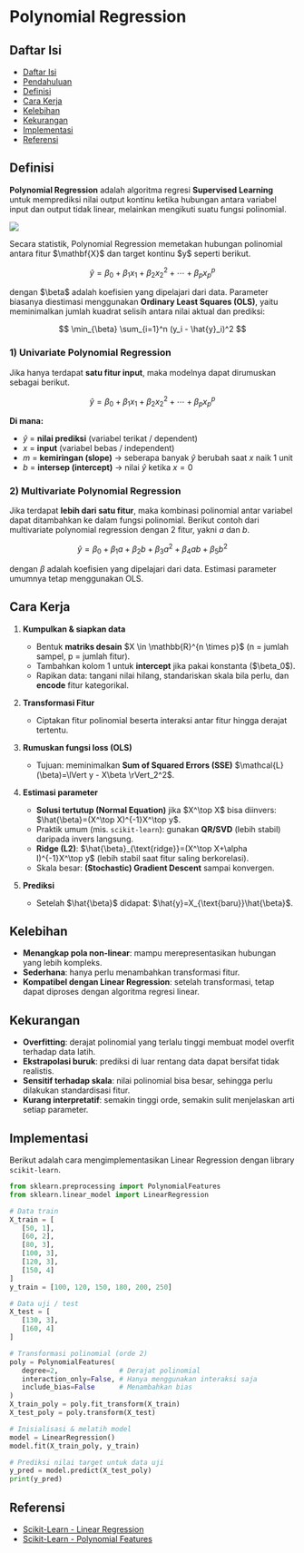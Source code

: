# Polynomial Regression

## Daftar Isi

- [Daftar Isi](#daftar-isi)
- [Pendahuluan](#pendahuluan)
- [Definisi](#definisi)
- [Cara Kerja](#cara-kerja)
- [Kelebihan](#kelebihan)
- [Kekurangan](#kekurangan)
- [Implementasi](#implementasi)
- [Referensi](#referensi)

## Definisi

**Polynomial Regression** adalah algoritma regresi **Supervised Learning** untuk memprediksi nilai output kontinu ketika hubungan antara variabel input dan output tidak linear, melainkan mengikuti suatu fungsi polinomial.

<img src="https://indiansuccessstories.com/wp-content/uploads/2024/04/polynomial-regression.jpg" />

Secara statistik, Polynomial Regression memetakan hubungan polinomial antara fitur \$\mathbf{X}\$ dan target kontinu \$y\$ seperti berikut.

$$
\hat{y} = \beta_0 + \beta_1 x_1 + \beta_2 x_2 ^ 2 + \cdots + \beta_p x_p ^ p
$$

dengan \$\beta\$ adalah koefisien yang dipelajari dari data. Parameter biasanya diestimasi menggunakan **Ordinary Least Squares (OLS)**, yaitu meminimalkan jumlah kuadrat selisih antara nilai aktual dan prediksi:

$$
\min_{\beta} \sum_{i=1}^n (y_i - \hat{y}_i)^2
$$

### 1) Univariate Polynomial Regression

Jika hanya terdapat **satu fitur input**, maka modelnya dapat dirumuskan sebagai berikut.

$$
\hat{y} = \beta_0 + \beta_1 x_1 + \beta_2 x_2 ^ 2 + \cdots + \beta_p x_p ^ p 
$$

**Di mana:**

* $\hat{y}$ = **nilai prediksi** (variabel terikat / dependent)
* $x$ = **input** (variabel bebas / independent)
* $m$ = **kemiringan (slope)** → seberapa banyak $\hat{y}$ berubah saat $x$ naik 1 unit
* $b$ = **intersep (intercept)** → nilai $\hat{y}$ ketika $x = 0$

### 2) Multivariate Polynomial Regression

Jika terdapat **lebih dari satu fitur**, maka kombinasi polinomial antar variabel dapat ditambahkan ke dalam fungsi polinomial. Berikut contoh dari multivariate polynomial regression dengan 2 fitur, yakni $a$ dan $b$.

$$
\hat{y} = \beta_0 + \beta_1 a + \beta_2 b + \beta_3 a ^ 2 + \beta_4 a b + \beta_5 b ^ 2
$$

dengan $\beta$ adalah koefisien yang dipelajari dari data. Estimasi parameter umumnya tetap menggunakan OLS.

## Cara Kerja

1. **Kumpulkan & siapkan data**

   * Bentuk **matriks desain** \$X \in \mathbb{R}^{n \times p}\$ (n = jumlah sampel, p = jumlah fitur).
   * Tambahkan kolom 1 untuk **intercept** jika pakai konstanta (\$\beta\_0\$).
   * Rapikan data: tangani nilai hilang, standariskan skala bila perlu, dan **encode** fitur kategorikal.

2. **Transformasi Fitur**

   * Ciptakan fitur polinomial beserta interaksi antar fitur hingga derajat tertentu.

3. **Rumuskan fungsi loss (OLS)**

   * Tujuan: meminimalkan **Sum of Squared Errors (SSE)**
     \$\mathcal{L}(\beta)=\lVert y - X\beta \rVert\_2^2\$.

4. **Estimasi parameter**

   * **Solusi tertutup (Normal Equation)** jika \$X^\top X\$ bisa diinvers:
     \$\hat{\beta}=(X^\top X)^{-1}X^\top y\$.
   * Praktik umum (mis. `scikit-learn`): gunakan **QR/SVD** (lebih stabil) daripada invers langsung.
   * **Ridge (L2)**:
     \$\hat{\beta}\_{\text{ridge}}=(X^\top X+\alpha I)^{-1}X^\top y\$ (lebih stabil saat fitur saling berkorelasi).
   * Skala besar: **(Stochastic) Gradient Descent** sampai konvergen.

5. **Prediksi**

   * Setelah \$\hat{\beta}\$ didapat: \$\hat{y}=X\_{\text{baru}}\hat{\beta}\$.

## Kelebihan
* **Menangkap pola non-linear**: mampu merepresentasikan hubungan yang lebih kompleks.
* **Sederhana**: hanya perlu menambahkan transformasi fitur.
* **Kompatibel dengan Linear Regression**: setelah transformasi, tetap dapat diproses dengan algoritma regresi linear.

## Kekurangan
* **Overfitting**: derajat polinomial yang terlalu tinggi membuat model overfit terhadap data latih.
* **Ekstrapolasi buruk**: prediksi di luar rentang data dapat bersifat tidak realistis.
* **Sensitif terhadap skala**: nilai polinomial bisa besar, sehingga perlu dilakukan standardisasi fitur.
* **Kurang interpretatif**: semakin tinggi orde, semakin sulit menjelaskan arti setiap parameter.

## Implementasi

Berikut adalah cara mengimplementasikan Linear Regression dengan library `scikit-learn`.

```python
from sklearn.preprocessing import PolynomialFeatures
from sklearn.linear_model import LinearRegression

# Data train
X_train = [
   [50, 1], 
   [60, 2], 
   [80, 3], 
   [100, 3], 
   [120, 3], 
   [150, 4]
]
y_train = [100, 120, 150, 180, 200, 250]

# Data uji / test
X_test = [
   [130, 3],
   [160, 4]
]

# Transformasi polinomial (orde 2)
poly = PolynomialFeatures(
   degree=2,               # Derajat polinomial
   interaction_only=False, # Hanya menggunakan interaksi saja
   include_bias=False      # Menambahkan bias
)
X_train_poly = poly.fit_transform(X_train)
X_test_poly = poly.transform(X_test)

# Inisialisasi & melatih model
model = LinearRegression() 
model.fit(X_train_poly, y_train)

# Prediksi nilai target untuk data uji
y_pred = model.predict(X_test_poly)
print(y_pred)
```

## Referensi
- [Scikit-Learn - Linear Regression](https://scikit-learn.org/stable/modules/generated/sklearn.linear_model.LinearRegression.html)
- [Scikit-Learn - Polynomial Features](https://scikit-learn.org/stable/modules/generated/sklearn.preprocessing.PolynomialFeatures.html)